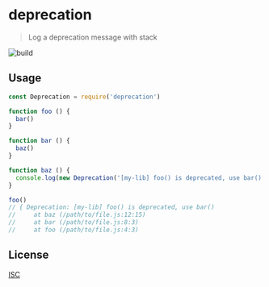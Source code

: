 # deprecation

> Log a deprecation message with stack

![build](https://action-badges.now.sh/gr2m/deprecation)

## Usage

```js
const Deprecation = require('deprecation')

function foo () {
  bar()
}

function bar () {
  baz() 
}

function baz () {
  console.log(new Deprecation('[my-lib] foo() is deprecated, use bar()'))
}

foo()
// { Deprecation: [my-lib] foo() is deprecated, use bar()
//     at baz (/path/to/file.js:12:15)
//     at bar (/path/to/file.js:8:3)
//     at foo (/path/to/file.js:4:3)
```

## License

[ISC](LICENSE)